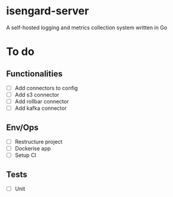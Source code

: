 # isengard-server
A self-hosted logging and metrics collection system written in Go

# To do

## Functionalities
- [ ] Add connectors to config
- [ ] Add s3 connector
- [ ] Add rollbar connector
- [ ] Add kafka connector

## Env/Ops

- [ ] Restructure project
- [ ] Dockerise app
- [ ] Setup CI

## Tests 
- [ ] Unit
